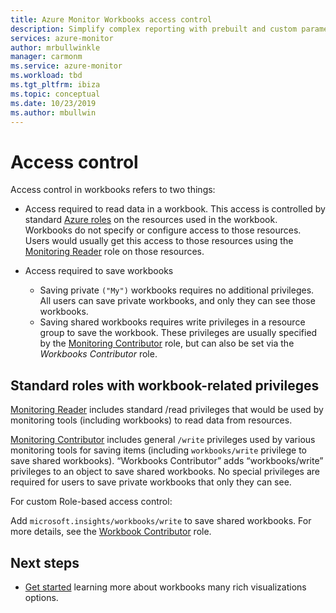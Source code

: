 ```yaml
---
title: Azure Monitor Workbooks access control
description: Simplify complex reporting with prebuilt and custom parameterized workbooks with role based access control
services: azure-monitor
author: mrbullwinkle
manager: carmonm
ms.service: azure-monitor
ms.workload: tbd
ms.tgt_pltfrm: ibiza
ms.topic: conceptual
ms.date: 10/23/2019
ms.author: mbullwin
---
```


# Access control

Access control in workbooks refers to two things:

* Access required to read data in a workbook. This access is controlled by standard [Azure roles](https://docs.microsoft.com/azure/role-based-access-control/overview) on the resources used in the workbook. Workbooks do not specify or configure access to those resources. Users would usually get this access to those resources using the [Monitoring Reader](https://docs.microsoft.com/azure/role-based-access-control/built-in-roles#monitoring-reader) role on those resources.

* Access required to save workbooks

    - Saving private `("My")` workbooks requires no additional privileges. All users can save private workbooks, and only they can see those workbooks.
    - Saving shared workbooks requires write privileges in a resource group to save the workbook. These privileges are usually specified by the [Monitoring Contributor](https://docs.microsoft.com/azure/role-based-access-control/built-in-roles#monitoring-contributor) role, but can also be set via the *Workbooks Contributor* role.
    
## Standard roles with workbook-related privileges

[Monitoring Reader](https://docs.microsoft.com/azure/role-based-access-control/built-in-roles#monitoring-reader) includes standard /read privileges that would be used by monitoring tools (including workbooks) to read data from resources.

[Monitoring Contributor](https://docs.microsoft.com/azure/role-based-access-control/built-in-roles#monitoring-contributor) includes general `/write` privileges used by various monitoring tools for saving items (including `workbooks/write` privilege to save shared workbooks).
“Workbooks Contributor” adds “workbooks/write” privileges to an object to save shared workbooks.
No special privileges are required for users to save private workbooks that only they can see.

For custom Role-based access control:

Add `microsoft.insights/workbooks/write` to save shared workbooks. For more details, see the [Workbook Contributor](https://docs.microsoft.com/azure/role-based-access-control/built-in-roles#monitoring-contributor) role.

## Next steps

* [Get started](workbooks-visualizations.md) learning more about workbooks many rich visualizations options.
